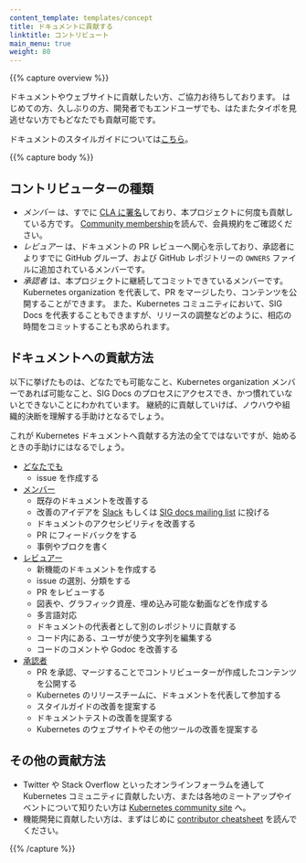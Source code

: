 ```yaml
---
content_template: templates/concept
title: ドキュメントに貢献する
linktitle: コントリビュート
main_menu: true
weight: 80
---
```


{{% capture overview %}}

ドキュメントやウェブサイトに貢献したい方、ご協力お待ちしております。
はじめての方、久しぶりの方、開発者でもエンドユーザでも、はたまたタイポを見逃せない方でもどなたでも貢献可能です。

ドキュメントのスタイルガイドについては[こちら](/docs/contribute/style/style-guide/)。

{{% capture body %}}

## コントリビューターの種類

- _メンバー_ は、すでに [CLA に署名](/docs/contribute/start#sign-the-cla)しており、本プロジェクトに何度も貢献している方です。
  [Community membership](https://github.com/kubernetes/community/blob/master/community-membership.md)を読んで、会員規約をご確認ください。
- _レビュアー_ は、ドキュメントの PR レビューへ関心を示しており、承認者によりすでに GitHub グループ、および GitHub レポジトリーの `OWNERS` ファイルに追加されているメンバーです。
- _承認者_ は、本プロジェクトに継続してコミットできているメンバーです。Kubernetes organization を代表して、PR をマージしたり、コンテンツを公開することができます。
  また、Kubernetes コミュニティにおいて、SIG Docs を代表することもできますが、リリースの調整などのように、相応の時間をコミットすることも求められます。

## ドキュメントへの貢献方法

以下に挙げたものは、どなたでも可能なこと、Kubernetes organization メンバーであれば可能なこと、SIG Docs のプロセスにアクセスでき、かつ慣れていないとできないことにわかれています。
継続的に貢献していけば、ノウハウや組織的決断を理解する手助けとなるでしょう。

これが Kubernetes ドキュメントへ貢献する方法の全てではないですが、始めるときの手助けにはなるでしょう。

- [どなたでも](/docs/contribute/start/)
  - issue を作成する
- [メンバー](/docs/contribute/start/)
  - 既存のドキュメントを改善する
  - 改善のアイデアを [Slack](http://slack.k8s.io/) もしくは [SIG docs mailing list](https://groups.google.com/forum/#!forum/kubernetes-sig-docs) に投げる
  - ドキュメントのアクセシビリティを改善する
  - PR にフィードバックをする
  - 事例やブロクを書く
- [レビュアー](/docs/contribute/intermediate/)
  - 新機能のドキュメントを作成する
  - issue の選別、分類をする
  - PR をレビューする
  - 図表や、グラフィック資産、埋め込み可能な動画などを作成する
  - 多言語対応
  - ドキュメントの代表者として別のレポジトリに貢献する
  - コード内にある、ユーザが使う文字列を編集する
  - コードのコメントや Godoc を改善する
- [承認者](/docs/contribute/advanced/)
  - PR を承認、マージすることでコントリビューターが作成したコンテンツを公開する
  - Kubernetes のリリースチームに、ドキュメントを代表して参加する
  - スタイルガイドの改善を提案する
  - ドキュメントテストの改善を提案する
  - Kubernetes のウェブサイトやその他ツールの改善を提案する


## その他の貢献方法

- Twitter や Stack Overflow といったオンラインフォーラムを通して Kubernetes コミュニティに貢献したい方、または各地のミートアップやイベントについて知りたい方は [Kubernetes community site](/community/) へ。
- 機能開発に貢献したい方は、まずはじめに [contributor cheatsheet](https://github.com/kubernetes/community/tree/master/contributors/guide/contributor-cheatsheet) を読んでください。

{{% /capture %}}
